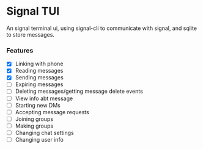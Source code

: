 # Signal TUI
An signal terminal ui, using signal-cli to communicate with signal, and sqlite to store messages.

### Features
- [x] Linking with phone
- [x] Reading messages
- [x] Sending messages
- [ ] Expiring messages
- [ ] Deleting messages/getting message delete events
- [ ] View info abt message
- [ ] Starting new DMs
- [ ] Accepting message requests
- [ ] Joining groups
- [ ] Making groups
- [ ] Changing chat settings
- [ ] Changing user info